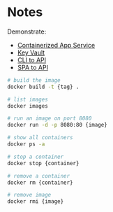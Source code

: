# Notes

Demonstrate:

* [Containerized App Service](https://github.com/JaimeStill/learning-azure/tree/main/exercises/app-service/02-app-service-containerized)
* [Key Vault](https://github.com/JaimeStill/learning-azure/tree/main/exercises/key-vault/01-manage-secrets)
* [CLI to API](https://github.com/JaimeStill/learning-azure/tree/main/exercises/azure-ad/02-msal-protect-web-api)
* [SPA to API](https://github.com/JaimeStill/learning-azure/tree/main/exercises/azure-ad/04-spa-to-api)

```bash
# build the image
docker build -t {tag} .

# list images
docker images

# run an image on port 8080
docker run -d -p 8080:80 {image}

# show all containers
docker ps -a

# stop a container
docker stop {container}

# remove a container
docker rm {container}

# remove image
docker rmi {image}
```